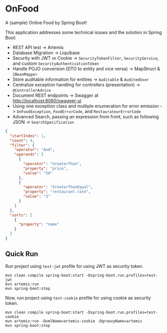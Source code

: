 # OnFood

A (sample) Online Food by Spring Boot!

This application addresses some technical issues and the solution in Spring Boot:

- REST API test -> Artemis
- Database Migration -> Liquibase
- Security with JWT or Cookie -> `SecurityTokenFilter`, `SecurityService`, and custom `SecurityAuthenticationToken`
- Handle POJO conversion (DTO to entity and vice versa) -> MapStruct & `IBeanMapper`
- Store auditable information for entities -> `Auditable` & `AuditedUser`
- Centralize exception handling for controllers (presentation) -> `@ControllerAdvice`
- Document REST endpoints -> Swagger at [http://localhost:8080/swagger-ui](http://localhost:8080/swagger-ui)
- Using one exception class and multiple enumeration for error emission -> `OnFoodException`, `FoodErrorCode`,
  and `RestaurateurErrorCode`
- Advanced Search, passing an expression from front, such as following JSON -> `SearchSpecification`

```json
{
  "startIndex": 1,
  "count": 4,
  "filter": {
    "operator": "And",
    "operands": [
      {
        "operator": "GreaterThan",
        "property": "price",
        "value": "50"
      },
      {
        "operator": "GreaterThanEqual",
        "property": "restaurant.rate",
        "value": "3"
      }
    ]
  },
  "sorts": [
    {
      "property": "name"
    }
  ]
}
```

## Quick Run

Run project using `test-jwt` profile for using JWT as security token.

```shell
mvn clean compile spring-boot:start -Dspring-boot.run.profiles=test-jwt
mvn artemis:run
mvn spring-boot:stop
```

Now, run project using `test-cookie` profile for using cookie as security token.

```shell
mvn clean compile spring-boot:start -Dspring-boot.run.profiles=test-cookie
mvn artemis:run -DxmlName=artemis-cookie -DgroovyName=artemis
mvn spring-boot:stop
```